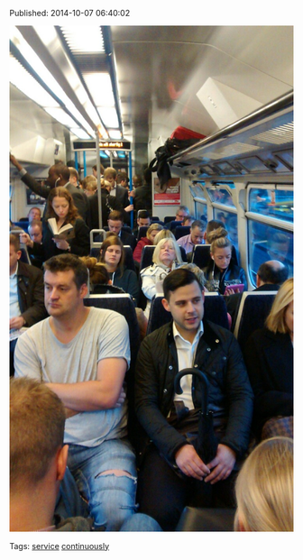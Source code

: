 


Published: 2014-10-07 06:40:02

![](99386746937-0.jpg)

Tags: [service](tag-service.md) [continuously](tag-continuously.md)
